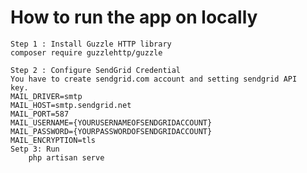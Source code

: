    # How to run the app on locally
    Step 1 : Install Guzzle HTTP library﻿
    composer require guzzlehttp/guzzle

    Step 2 : Configure SendGrid Credential
    You have to create sendgrid.com account and setting sendgrid API   key.
    MAIL_DRIVER=smtp
    MAIL_HOST=smtp.sendgrid.net
    MAIL_PORT=587
    MAIL_USERNAME={YOURUSERNAMEOFSENDGRIDACCOUNT}
    MAIL_PASSWORD={YOURPASSWORDOFSENDGRIDACCOUNT}
    MAIL_ENCRYPTION=tls
    Setp 3: Run
        php artisan serve
